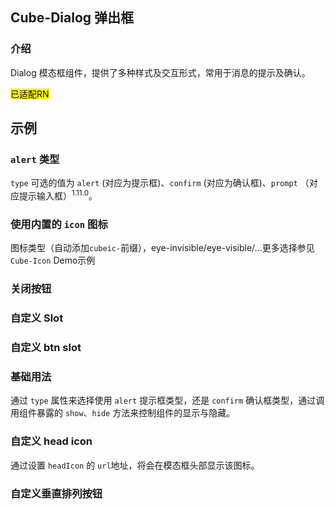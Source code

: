 ## Cube-Dialog 弹出框

<card>

### 介绍

Dialog 模态框组件，提供了多种样式及交互形式，常用于消息的提示及确认。


<mark>已适配RN</mark>

</card>


## 示例

<!-- @theme: driver -> start -->

<card>

### `alert` 类型

`type` 可选的值为 `alert` (对应为提示框)、`confirm` (对应为确认框)、`prompt` （对应提示输入框）<sup>1.11.0</sup>。

<!-- @example: dialog-alert -->

<!-- @example: dialog-confirm -->

</card>

<card>

### 使用内置的 `icon` 图标

图标类型（自动添加`cubeic-`前缀），eye-invisible/eye-visible/...更多选择参见 `Cube-Icon` Demo示例

<!-- @example: dialog-alert-with-inner-icon -> template -->

<!-- @example: dialog-confirm-with-inner-icon -> template -->

</card>

### 关闭按钮

<card>

<!-- @example: dialog-show-close -> template -->

</card>

<card>

### 自定义 Slot

<!-- @example: dialog-show-slot -> template -->

</card>

### 自定义 btn slot

<card>

<!-- @example: dialog-btn-slot -> template -->

</card>

<!-- @theme: driver -> end -->



<!-- @theme: passenger -> start -->

<card>

### 基础用法

通过 `type` 属性来选择使用 `alert` 提示框类型，还是 `confirm` 确认框类型，通过调用组件暴露的 `show`、`hide` 方法来控制组件的显示与隐藏。

<!-- @example: dialog-alert -->

<!-- @example: dialog-confirm -->

</card>

<card>

### 自定义 head icon

通过设置 `headIcon` 的 `url`地址，将会在模态框头部显示该图标。

<!-- @example: dialog-head-icon -> template -->

</card>

<card>

### 自定义垂直排列按钮

<!-- @example: dialog-btn-vertical -->

</card>

<!-- @theme: passenger -> end -->
